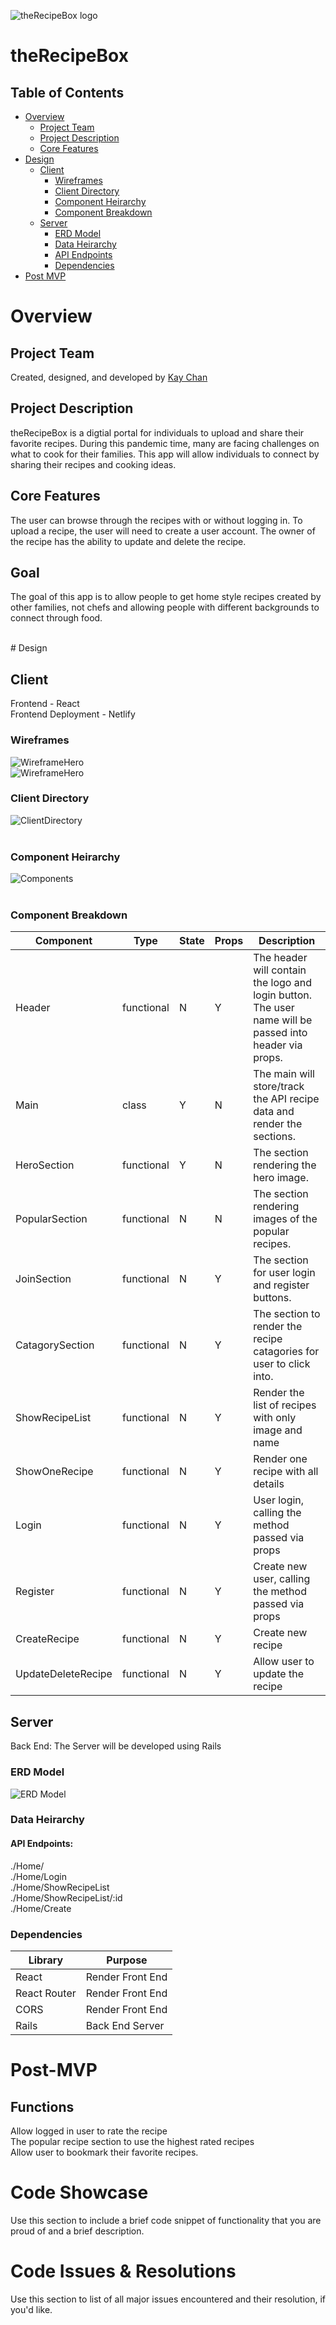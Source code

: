 ![theRecipeBox logo](./readmeDoc/theRecipeBox_Hero.png)

# theRecipeBox

## Table of Contents

- [Overview](#overview)
  - [Project Team](#project-team)
  - [Project Description](#project-description)
  - [Core Features](#core-features)
- [Design](#design)
  - [Client](#client)
    - [Wireframes](#wireframes)
    - [Client Directory](#client-directory)
    - [Component Heirarchy](#component-heirarchy)
    - [Component Breakdown](#component-breakdown)
  - [Server](#client)
    - [ERD Model](#erd-model)
    - [Data Heirarchy](#data-heirarchy)
    - [API Endpoints](#api-endpoints)
    - [Dependencies](#dependencies)
- [Post MVP](#post-mvp)

# Overview

## Project Team

Created, designed, and developed by [Kay Chan](https://github.com/kaych26)

## Project Description

theRecipeBox is a digtial portal for individuals to upload and share their favorite recipes. During this pandemic time, many are facing challenges on what to cook for their families. This app will allow individuals to connect by sharing their recipes and cooking ideas.

## Core Features

The user can browse through the recipes with or without logging in. To upload a recipe, the user will need to create a user account. The owner of the recipe has the ability to update and delete the recipe.

## Goal

The goal of this app is to allow people to get home style recipes created by other families, not chefs and allowing people with different backgrounds to connect through food.

</br>
# Design

## Client

Frontend - React
</br>
Frontend Deployment - Netlify
</br>

### Wireframes

![WireframeHero](./readmeDoc/theRecipeBox_wireframe1b.png)
</br>
![WireframeHero](./readmeDoc/theRecipeBox_wireframe2.png)
</br>

### Client Directory

![ClientDirectory](./readmeDoc/client_directory.png)
</br></br>

### Component Heirarchy

![Components](./readmeDoc/components.png)
</br></br>

### Component Breakdown

| Component          | Type       | State | Props | Description                                                                                            |
| ------------------ | ---------- | ----- | ----- | ------------------------------------------------------------------------------------------------------ |
| Header             | functional | N     | Y     | The header will contain the logo and login button. The user name will be passed into header via props. |
| Main               | class      | Y     | N     | The main will store/track the API recipe data and render the sections.                                 |
| HeroSection        | functional | Y     | N     | The section rendering the hero image.                                                                  |
| PopularSection     | functional | N     | N     | The section rendering images of the popular recipes.                                                   |
| JoinSection        | functional | N     | Y     | The section for user login and register buttons.                                                       |
| CatagorySection    | functional | N     | Y     | The section to render the recipe catagories for user to click into.                                    |
| ShowRecipeList     | functional | N     | Y     | Render the list of recipes with only image and name                                                    |
| ShowOneRecipe      | functional | N     | Y     | Render one recipe with all details                                                                     |
| Login              | functional | N     | Y     | User login, calling the method passed via props                                                        |
| Register           | functional | N     | Y     | Create new user, calling the method passed via props                                                   |
| CreateRecipe       | functional | N     | Y     | Create new recipe                                                                                      |
| UpdateDeleteRecipe | functional | N     | Y     | Allow user to update the recipe                                                                        |

## Server

Back End: The Server will be developed using Rails

### ERD Model

![ERD Model](./readmeDoc/theRecipeBox.png)

### Data Heirarchy

#### API Endpoints:

./Home/
</br>
./Home/Login
</br>
./Home/ShowRecipeList
</br>
./Home/ShowRecipeList/:id
</br>
./Home/Create
</br>

### Dependencies

| Library      | Purpose          |
| ------------ | ---------------- |
| React        | Render Front End |
| React Router | Render Front End |
| CORS         | Render Front End |
| Rails        | Back End Server  |

# Post-MVP

## Functions

Allow logged in user to rate the recipe</br>
The popular recipe section to use the highest rated recipes </br>
Allow user to bookmark their favorite recipes.</br>

# Code Showcase

Use this section to include a brief code snippet of functionality that you are proud of and a brief description.

# Code Issues & Resolutions

Use this section to list of all major issues encountered and their resolution, if you'd like.
